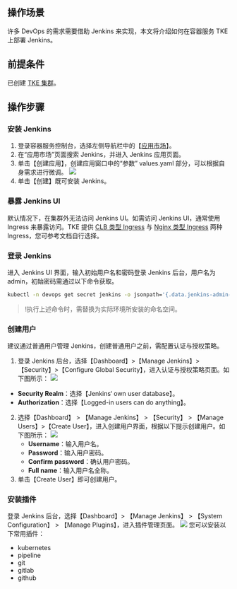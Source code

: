 ## 操作场景

许多 DevOps 的需求需要借助 Jenkins 来实现，本文将介绍如何在容器服务 TKE 上部署 Jenkins。

## 前提条件

已创建 [TKE 集群](https://cloud.tencent.com/document/product/457/32189)。

## 操作步骤

### 安装 Jenkins

1. 登录容器服务控制台，选择左侧导航栏中的【[应用市场](https://console.cloud.tencent.com/tke2/market)】。
2. 在“应用市场”页面搜索 Jenkins，并进入 Jenkins 应用页面。
3. 单击【创建应用】，创建应用窗口中的“参数” values.yaml 部分，可以根据自身需求进行微调。
![](https://main.qcloudimg.com/raw/566dfe260dddce05ba60b5b7c92e7de7.jpg)
4. 单击【创建】既可安装 Jenkins。

### 暴露 Jenkins UI

默认情况下，在集群外无法访问 Jenkins UI。如需访问 Jenkins UI，通常使用 Ingress 来暴露访问。TKE 提供 [CLB 类型 Ingress](https://cloud.tencent.com/document/product/457/45685) 与 [Nginx 类型 Ingress](https://cloud.tencent.com/document/product/457/50502) 两种 Ingress，您可参考文档自行选择。


### 登录 Jenkins

进入 Jenkins UI 界面，输入初始用户名和密码登录 Jenkins 后台，用户名为 admin，初始密码需通过以下命令获取。

```bash
kubectl -n devops get secret jenkins -o jsonpath='{.data.jenkins-admin-password}' | base64 -d
```

>!执行上述命令时，需替换为实际环境所安装的命名空间。

### 创建用户



建议通过普通用户管理 Jenkins，创建普通用户之前，需配置认证与授权策略。

1. 登录 Jenkins 后台，选择【Dashboard】>【Manage Jenkins】>【Security】>【Configure Global Security】，进入认证与授权策略页面。如下图所示：
![](https://main.qcloudimg.com/raw/98801d650feb5e2a9623dff3057a1c1a.png)
 - **Security Realm**：选择【Jenkins‘ own user database】。
 - **Authorization**：选择【Logged-in users can do anything】。
2. 选择【Dashboard】 > 【Manage Jenkins】 > 【Security】 > 【Manage Users】>【Create User】，进入创建用户界面，根据以下提示创建用户。如下图所示：
![](https://main.qcloudimg.com/raw/b0e04f93312ee575d42d074979f4797f.png)
	- **Username**：输入用户名。
	- **Password**：输入用户密码。
	- **Confirm password**：确认用户密码。
	- **Full name**：输入用户名全称。
3. 单击【Create User】即可创建用户。




### 安装插件

登录 Jenkins 后台，选择【Dashboard】> 【Manage Jenkins】 > 【System Configuration】 > 【Manage Plugins】，进入插件管理页面。
![](https://main.qcloudimg.com/raw/3f0c59f227e66ff388a41c2bfbb07fe3.png)
您可以安装以下常用插件：
- kubernetes
- pipeline
- git
- gitlab
- github
